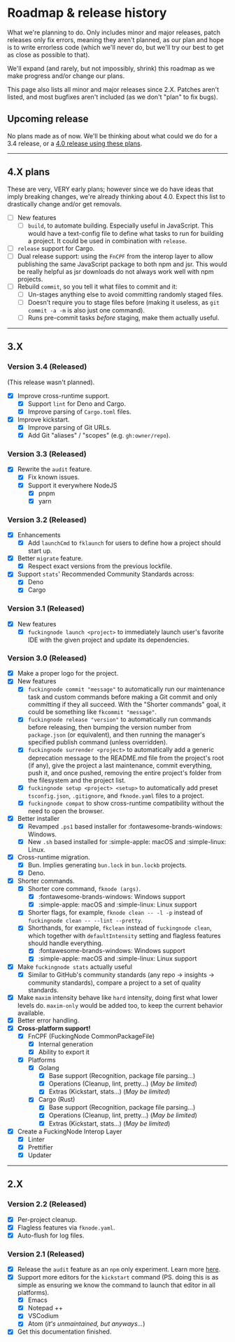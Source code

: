 <!-- markdownlint-disable md007 -->

# Roadmap & release history

What we're planning to do. Only includes minor and major releases, patch releases only fix errors, meaning they aren't planned, as our plan and hope is to write errorless code (which we'll never do, but we'll try our best to get as close as possible to that).

We'll expand (and rarely, but not impossibly, shrink) this roadmap as we make progress and/or change our plans.

This page also lists all minor and major releases since 2.X. Patches aren't listed, and most bugfixes aren't included (as we don't "plan" to fix bugs).

## Upcoming release

No plans made as of now. We'll be thinking about what could we do for a 3.4 release, or a [4.0 release using these plans](#4x-plans).

---

## 4.X plans

These are very, VERY early plans; however since we do have ideas that imply breaking changes, we're already thinking about 4.0. Expect this list to drastically change and/or get removals.

- [ ] New features
    - [ ] `build`, to automate building. Especially useful in JavaScript. This would have a text-config file to define what tasks to run for building a project. It could be used in combination with `release`.
- [ ] `release` support for Cargo.
- [ ] Dual release support: using the `FnCPF` from the interop layer to allow publishing the same JavaScript package to both npm and jsr. This would be really helpful as jsr downloads do not always work well with npm projects.
- [ ] Rebuild `commit`, so you tell it what files to commit and it:
    - [ ] Un-stages anything else to avoid committing randomly staged files.
    - [ ] Doesn't require you to stage files before (making it useless, as `git commit -a -m` is also just one command).
    - [ ] Runs pre-commit tasks _before_ staging, make them actually useful.

---

## 3.X

### Version 3.4 (Released)

(This release wasn't planned).

- [X] Improve cross-runtime support.
    - [X] Support `lint` for Deno and Cargo.
    - [X] Improve parsing of `Cargo.toml` files.
- [X] Improve kickstart.
    - [X] Improve parsing of Git URLs.
    - [X] Add Git "aliases" / "scopes" (e.g. `gh:owner/repo`).

### Version 3.3 (Released)

- [X] Rewrite the `audit` feature.
    - [X] Fix known issues.
    - [x] Support it everywhere NodeJS
        - [x] pnpm
        - [x] yarn

### Version 3.2 (Released)

- [X] Enhancements
    - [X] Add `launchCmd` to `fklaunch` for users to define how a project should start up.
- [X] Better `migrate` feature.
    - [X] Respect exact versions from the previous lockfile.
- [X] Support `stats`' Recommended Community Standards across:
    - [X] Deno
    - [X] Cargo

### Version 3.1 (Released)

- [X] New features
    - [X] `fuckingnode launch <project>` to immediately launch user's favorite IDE with the given project and update its dependencies.

### Version 3.0 (Released)

- [x] Make a proper logo for the project.
- [x] New features
    - [x] `fuckingnode commit "message"` to automatically run our maintenance task and custom commands before making a Git commit and only committing if they all succeed. With the "Shorter commands" goal, it could be something like `fkcommit "message"`.
    - [x] `fuckingnode release "version"` to automatically run commands before releasing, then bumping the version number from `package.json` (or equivalent), and then running the manager's specified publish command (unless overridden).
    - [x] `fuckingnode surrender <project>` to automatically add a generic deprecation message to the README.md file from the project's root (if any), give the project a last maintenance, commit everything, push it, and once pushed, removing the entire project's folder from the filesystem and the project list.
    - [x] `fuckingnode setup <project> <setup>` to automatically add preset `tsconfig.json`, `.gitignore`, and `fknode.yaml` files to a project.
    - [x] `fuckingnode compat` to show cross-runtime compatibility without the need to open the browser.
- [x] Better installer
    - [x] Revamped `.ps1` based installer for :fontawesome-brands-windows: Windows.
    - [x] New `.sh` based installed for :simple-apple: macOS and :simple-linux: Linux.
- [x] Cross-runtime migration.
    - [x] Bun. Implies generating `bun.lock` in `bun.lockb` projects.
    - [x] Deno.
- [x] Shorter commands.
    - [x] Shorter core command, `fknode (args)`.
      - [x] :fontawesome-brands-windows: Windows support
      - [x] :simple-apple: macOS and :simple-linux: Linux support
    - [x] Shorter flags, for example, `fknode clean -- -l -p` instead of `fuckingnode clean -- --lint --pretty`.
    - [x] Shorthands, for example, `fkclean` instead of `fuckingnode clean`, which together with `defaultIntensity` setting and flagless features should handle everything.
        - [x] :fontawesome-brands-windows: Windows support
        - [x] :simple-apple: macOS and :simple-linux: Linux support
- [x] Make `fuckingnode stats` actually useful
    - [x] Similar to GitHub's community standards (any repo -> insights -> community standards), compare a project to a set of quality standards.
- [x] Make `maxim` intensity behave like `hard` intensity, doing first what lower levels do. `maxim-only` would be added too, to keep the current behavior available.
- [x] Better error handling.
- [x] **Cross-platform support!**
    - [x] FnCPF (FuckingNode CommonPackageFile)
        - [x] Internal generation
        - [x] Ability to export it
    - [x] Platforms
        - [x] Golang
            - [x] Base support (Recognition, package file parsing...)
            - [x] Operations (Cleanup, lint, pretty...) (_May be limited_)
            - [x] Extras (Kickstart, stats...) (_May be limited_)
        - [x] Cargo (Rust)
            - [x] Base support (Recognition, package file parsing...)
            - [x] Operations (Cleanup, lint, pretty...) (_May be limited_)
            - [x] Extras (Kickstart, stats...) (_May be limited_)
- [x] Create a FuckingNode Interop Layer
    - [x] Linter
    - [x] Prettifier
    - [x] Updater

---

## 2.X

### Version 2.2 (Released)

- [x] Per-project cleanup.
- [x] Flagless features via `fknode.yaml`.
- [x] Auto-flush for log files.

### Version 2.1 (Released)

- [x] Release the `audit` feature as an `npm` only experiment. Learn more [here](../learn/audit.md).
- [x] Support more editors for the `kickstart` command (PS. doing this is as simple as ensuring we know the command to launch that editor in all platforms).
    - [x] Emacs
    - [x] Notepad ++
    - [x] VSCodium
    - [x] Atom (_it's unmaintained, but anyways..._)
- [x] Get this documentation finished.
